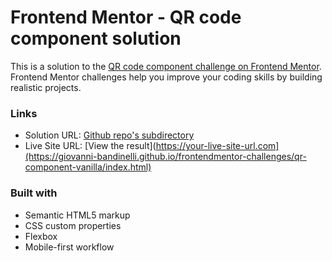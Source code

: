 # Frontend Mentor - QR code component solution

This is a solution to the [QR code component challenge on Frontend Mentor](https://www.frontendmentor.io/challenges/qr-code-component-iux_sIO_H). Frontend Mentor challenges help you improve your coding skills by building realistic projects. 

### Links

- Solution URL: [Github repo's subdirectory](https://github.com/giovanni-bandinelli/frontendmentor-challenges/tree/main/qr-component-vanilla)
- Live Site URL: [View the result](https://your-live-site-url.com](https://giovanni-bandinelli.github.io/frontendmentor-challenges/qr-component-vanilla/index.html)
  

### Built with

- Semantic HTML5 markup
- CSS custom properties
- Flexbox
- Mobile-first workflow


